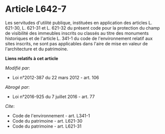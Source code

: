 # Article L642-7

Les servitudes d'utilité publique, instituées en application des articles L. 621-30, L. 621-31 et L. 621-32 du présent code
pour la protection du champ de visibilité des immeubles inscrits ou classés au titre des monuments historiques et de
l'article L. 341-1 du code de l'environnement relatif aux sites inscrits, ne sont pas applicables dans l'aire de mise en
valeur de l'architecture et du patrimoine.

**Liens relatifs à cet article**

_Modifié par_:

  - Loi n°2012-387 du 22 mars 2012 - art. 106

_Abrogé par_:

  - Loi n°2016-925 du 7 juillet 2016 - art. 77

_Cite_:

  - Code de l'environnement - art. L341-1
  - Code du patrimoine - art. L621-30
  - Code du patrimoine - art. L621-31
